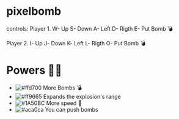 # pixelbomb

controls:
Player 1.
  W- Up
  S- Down
  A- Left
  D- Rigth
  E- Put Bomb 💣
  
Player 2.
  I- Up
  J- Down
  K- Left
  L- Rigth
  O- Put Bomb 💣
  
 # Powers 💪🏻
 
- ![#ffd700](https://placehold.it/15/ffd700/000000?text=+) More Bombs 💣
- ![#ff9665](https://placehold.it/15/ff9665/000000?text=+) Expands the explosion's range 
- ![#1A50BC](https://placehold.it/15/1A50BC/000000?text=+) More speed 👟
- ![#aca0ca](https://placehold.it/15/aca0ca/000000?text=+) You can push bombs
